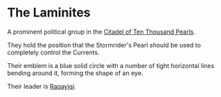# The Laminites

A prominent political group in the [Citadel of Ten Thousand Pearls](../World/Poseidon/Citadel.md).

They hold the position that the Stormrider's Pearl should be used to completely control the Currents.

Their emblem is a blue solid circle with a number of tight horizontal lines bending around it, forming the shape of an eye.

Their leader is [Raqayiqi](./Laminites/Raqayiqi.md).
